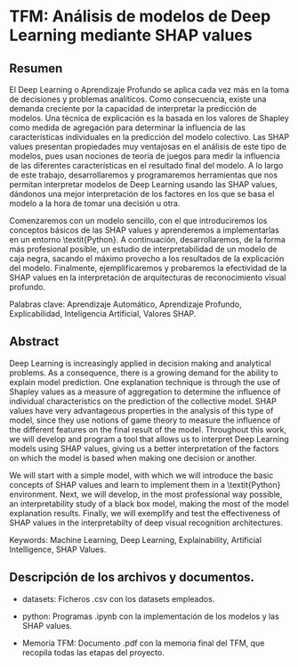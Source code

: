 # TFM: Análisis de modelos de Deep Learning mediante SHAP values



## Resumen 

El Deep Learning o Aprendizaje Profundo se aplica cada vez más en la toma de decisiones y problemas analíticos. Como consecuencia, existe una demanda creciente por la capacidad de interpretar la predicción de modelos. Una técnica de explicación es la basada en los valores de Shapley como medida de agregación para determinar la influencia de las características individuales en la predicción del modelo colectivo. Las SHAP values presentan propiedades muy ventajosas en el análisis de este tipo de modelos, pues usan nociones de teoría de juegos para medir la influencia de las diferentes características en el resultado final del modelo. A lo largo de este trabajo, desarrollaremos y programaremos herramientas que nos permitan interpretar modelos de Deep Learning usando las SHAP values, dándonos una mejor interpretación de los factores en los que se basa el modelo a la hora de tomar una decisión u otra.

Comenzaremos con un modelo sencillo, con el que introduciremos los conceptos básicos de las SHAP values y aprenderemos a implementarlas en un entorno \textit{Python}. A continuación, desarrollaremos, de la forma más profesional posible, un estudio de interpretabilidad de un modelo de caja negra, sacando el máximo provecho a los resultados de la explicación del modelo. Finalmente, ejemplificaremos y probaremos la efectividad de la SHAP values en la interpretación de arquitecturas de reconocimiento visual profundo. 

Palabras clave: Aprendizaje Automático, Aprendizaje Profundo, Explicabilidad, Inteligencia Artificial, Valores SHAP.

## Abstract 

Deep Learning is increasingly applied in decision making and analytical problems. As a consequence, there is a growing demand for the ability to explain model prediction. One explanation technique is through the use of Shapley values as a measure of aggregation to determine the influence of individual characteristics on the prediction of the collective model. SHAP values have very advantageous properties in the analysis of this type of model, since they use notions of game theory to measure the influence of the different features on the final result of the model. Throughout this work, we will develop and program a tool that allows us to interpret Deep Learning models using SHAP values, giving us a better interpretation of the factors on which the model is based when making one decision or another. 

We will start with a simple model, with which we will introduce the basic concepts of SHAP values and learn to implement them in a \textit{Python} environment. Next, we will develop, in the most professional way possible, an interpretability study of a black box model, making the most of the model explanation results. Finally, we will exemplify and test the effectiveness of SHAP values in the interpretabilty of deep visual recognition architectures.

Keywords:  Machine Learning, Deep Learning, Explainability, Artificial Intelligence, SHAP Values.

## Descripción de los archivos y documentos.

* datasets: Ficheros .csv con los datasets empleados.

* python: Programas .ipynb con la implementación de los modelos y las SHAP values.

* Memoria TFM: Documento .pdf con la memoria final del TFM, que recopila todas las etapas del proyecto.


